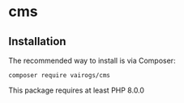 # cms

Installation
------------

The recommended way to install is via Composer:

```
composer require vairogs/cms
```

This package requires at least PHP 8.0.0
